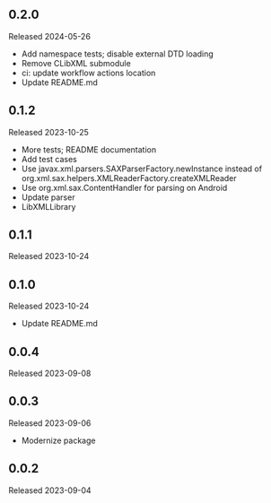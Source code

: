 ## 0.2.0

Released 2024-05-26

  - Add namespace tests; disable external DTD loading
  - Remove CLibXML submodule
  - ci: update workflow actions location
  - Update README.md

## 0.1.2

Released 2023-10-25

  - More tests; README documentation
  - Add test cases
  - Use javax.xml.parsers.SAXParserFactory.newInstance instead of org.xml.sax.helpers.XMLReaderFactory.createXMLReader
  - Use org.xml.sax.ContentHandler for parsing on Android
  - Update parser
  - LibXMLLibrary

## 0.1.1

Released 2023-10-24


## 0.1.0

Released 2023-10-24

  - Update README.md

## 0.0.4

Released 2023-09-08


## 0.0.3

Released 2023-09-06

  - Modernize package

## 0.0.2

Released 2023-09-04


